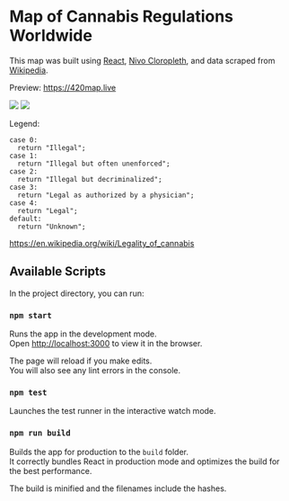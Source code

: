 # Map of Cannabis Regulations Worldwide

This map was built using [React](https://reactjs.org/), [Nivo Cloropleth](https://nivo.rocks/choropleth/), and data scraped from [Wikipedia](https://en.wikipedia.org/wiki/Legality_of_cannabis).

Preview: https://420map.live

<img src="https://420map.live/map.png" />
<img src="https://cdn-images-1.medium.com/max/1600/1*euoOlinjR2qmJXKABBxgng.png" />

Legend:

```
case 0:
  return "Illegal";
case 1:
  return "Illegal but often unenforced";
case 2:
  return "Illegal but decriminalized";
case 3:
  return "Legal as authorized by a physician";
case 4:
  return "Legal";
default:
  return "Unknown";
```

https://en.wikipedia.org/wiki/Legality_of_cannabis

## Available Scripts

In the project directory, you can run:

### `npm start`

Runs the app in the development mode.<br />
Open [http://localhost:3000](http://localhost:3000) to view it in the browser.

The page will reload if you make edits.<br />
You will also see any lint errors in the console.

### `npm test`

Launches the test runner in the interactive watch mode.<br />

### `npm run build`

Builds the app for production to the `build` folder.<br />
It correctly bundles React in production mode and optimizes the build for the best performance.

The build is minified and the filenames include the hashes.<br />
